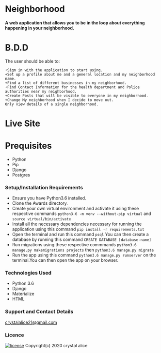 # Neighborhood

#### A web application that allows you to be in the loop about everything happening in your neighborhood. 

# B.D.D
The user should be able to:
```
+Sign in with the application to start using.
+Set up a profile about me and a general location and my neighborhood name.
+Find a list of different businesses in my neighborhood.
+Find Contact Information for the health department and Police authorities near my neighborhood.
+Create Posts that will be visible to everyone in my neighborhood.
+Change My neighborhood when I decide to move out.
Only view details of a single neighborhood.
```


# Live Site


# Prequisites
* Python
* Pip
* Django
* Postgres

### Setup/Installation Requirements
- Ensure you have Python3.6 installed.
- Clone the Awards directory.
- Create your own virtual environment and activate it using these respective commands `python3.6 -m venv --without-pip virtual` and  `source virtual/bin/activate`
- Install all the necessary dependencies necessary for running the application using this command `pip install -r requirements.txt`
- Open the terminal and run this command `psql` You can then create a database by running this command
`CREATE DATABASE [database-name]`
- Run migrations using these respective commmands `python3.6 manage.py makemigrations projects` then `python3.6 manage.py migrate`
- Run the app using this command `python3.6 manage.py runserver` on the terminal.You can then open the app on your browser.

### Technologies Used
<ul>
<li>Python 3.6</li>
<li>Django</li>
<li>Materialize</li>
<li>HTML</li>
</ul>

### Support and Contact Details
crystalalice21@gmail.com

### Licence
[![license](https://img.shields.io/github/license/DAVFoundation/captain-n3m0.svg?style=flat-square)](https://github.com/ivxxi/Django4/blob/master/license)
Copyright(c) 2020  crystal alice


